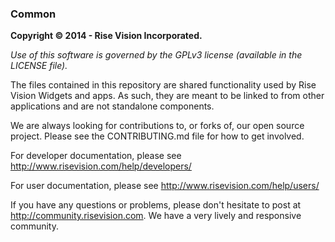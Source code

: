 ### Common
**Copyright © 2014 - Rise Vision Incorporated.**

*Use of this software is governed by the GPLv3 license (available in the LICENSE file).*

The files contained in this repository are shared functionality used by Rise Vision Widgets and apps. As such, they are meant to be linked to from other applications and are not standalone components.

We are always looking for contributions to, or forks of, our open source project. Please see the CONTRIBUTING.md file for how to get involved.

For developer documentation, please see http://www.risevision.com/help/developers/

For user documentation, please see http://www.risevision.com/help/users/

If you have any questions or problems, please don't hesitate to post at http://community.risevision.com. We have a very lively and responsive community.